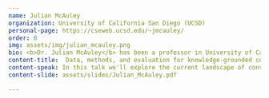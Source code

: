 ```yaml
---
name: Julian McAuley
organization: University of California San Diego (UCSD)
personal-page: https://cseweb.ucsd.edu/~jmcauley/
order: 0
img: assets/img/julian_mcauley.png
bio: <b>Dr. Julian McAuley</b> has been a professor in University of California San Diego (UCSD) since 2014, where his lab works on problems in the area of Personalized Machine Learning. Broadly speaking, his lab’s research seeks to develop machine learning techniques for settings where differences among individuals explain significant variability in outcomes. A core instance of this problem is that of recommender systems, one of the core areas of his lab’s research, where he develops technologies that underlie algorithms like those used for recommendations on Netflix, Amazon, or Facebook. 
content-title:  Data, methods, and evaluation for knowledge-grounded conversational recommendation systems
content-speak: In this talk we'll explore the current landscape of conversational recommendation in light of new developments on Large Language Models. We'll look at ways that current models can potentially be improved by exploring new datasets, methods, and evaluation protocols for conversational recommendation. 
content-slide: assets/slides/Julian_McAuley.pdf

---
```


